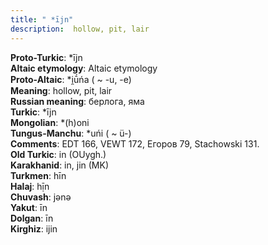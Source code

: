 ```yaml
---
title: " *ījn"
description:  hollow, pit, lair
---
```


<strong>Proto-Turkic</strong>:  *ījn<br>
<strong>Altaic etymology</strong>:  Altaic etymology<br>
<strong> Proto-Altaic</strong>:  *i̯ū́ńa ( ~ -u, -e)<br>
<strong>Meaning</strong>:  hollow, pit, lair<br>
<strong>Russian meaning</strong>:  берлога, яма<br>
<strong>Turkic</strong>:  *ījn<br>
<strong>Mongolian</strong>:  *(h)oni<br>
<strong>Tungus-Manchu</strong>:  *uńi ( ~ ü-)<br>
<strong>Comments</strong>:  EDT 166, VEWT 172, Егоров 79, Stachowski 131.<br>
<strong>Old Turkic</strong>:  in (OUygh.)<br>
<strong>Karakhanid</strong>:  in, jin (MK)<br>
<strong>Turkmen</strong>:  hīn<br>
<strong>Halaj</strong>:  hị̄n<br>
<strong>Chuvash</strong>:  jǝnǝ<br>
<strong>Yakut</strong>:  īn<br>
<strong>Dolgan</strong>:  īn<br>
<strong>Kirghiz</strong>:  ijin<br>


